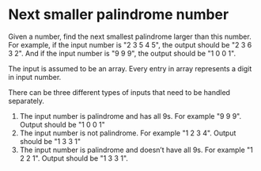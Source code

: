 # Next smaller palindrome number

Given a number, find the next smallest palindrome larger than this number. For example, if the input number is "2 3 5 4 5", the output should be "2 3 6 3 2". And if the input number is "9 9 9", the output should be "1 0 0 1".

The input is assumed to be an array. Every entry in array represents a digit in input number.

There can be three different types of inputs that need to be handled separately. 
1) The input number is palindrome and has all 9s. For example "9 9 9". Output should be "1 0 0 1" 
2) The input number is not palindrome. For example "1 2 3 4". Output should be "1 3 3 1" 
3) The input number is palindrome and doesn’t have all 9s. For example "1 2 2 1". Output should be "1 3 3 1".